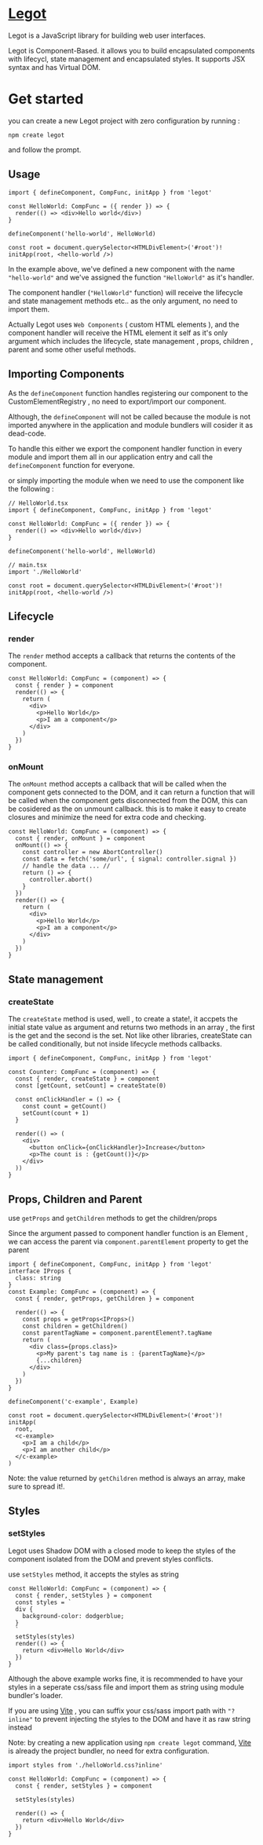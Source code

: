 # [Legot](https://www.npmjs.com/package/legot)

Legot is a JavaScript library for building web user interfaces.

Legot is Component-Based. it allows you to build encapsulated components with lifecycl, state management and encapsulated styles.
It supports JSX syntax and has Virtual DOM.

# Get started

you can create a new Legot project with zero configuration by running :

```
npm create legot
```

and follow the prompt.

## Usage

```tsx
import { defineComponent, CompFunc, initApp } from 'legot'

const HelloWorld: CompFunc = ({ render }) => {
  render(() => <div>Hello world</div>)
}

defineComponent('hello-world', HelloWorld)

const root = document.querySelector<HTMLDivElement>('#root')!
initApp(root, <hello-world />)
```

In the example above, we've defined a new component with the name `"hello-world"` and we've assigned the function `"HelloWorld"` as it's handler.

The component handler (`"HelloWorld"` function) will receive the lifecycle and state management methods etc.. as the only argument, no need to import them.

Actually Legot uses `Web Components` ( custom HTML elements ), and the component handler will receive the HTML element it self as it's only argument which includes the lifecycle, state management , props, children , parent and some other useful methods.

## Importing Components

As the `defineComponent` function handles registering our component to the CustomElementRegistry , no need to export/import our component.

Although, the `defineComponent` will not be called because the module is not imported anywhere in the application and module bundlers will cosider it as dead-code.

To handle this either we export the component handler function in every module and import them all in our application entry and call the `defineComponent` function for everyone.

or simply importing the module when we need to use the component like the following :

```tsx
// HelloWorld.tsx
import { defineComponent, CompFunc, initApp } from 'legot'

const HelloWorld: CompFunc = ({ render }) => {
  render(() => <div>Hello world</div>)
}

defineComponent('hello-world', HelloWorld)
```

```tsx
// main.tsx
import './HelloWorld'

const root = document.querySelector<HTMLDivElement>('#root')!
initApp(root, <hello-world />)
```

## Lifecycle

### render

The `render` method accepts a callback that returns the contents of the component.

```tsx
const HelloWorld: CompFunc = (component) => {
  const { render } = component
  render(() => {
    return (
      <div>
        <p>Hello World</p>
        <p>I am a component</p>
      </div>
    )
  })
}
```

### onMount

The `onMount` method accepts a callback that will be called when the component gets connected to the DOM, and it can return a function that will be called when the component gets disconnected from the DOM, this can be cosidered as the on unmount callback.
this is to make it easy to create closures and minimize the need for extra code and checking.

```tsx
const HelloWorld: CompFunc = (component) => {
  const { render, onMount } = component
  onMount(() => {
    const controller = new AbortController()
    const data = fetch('some/url', { signal: controller.signal })
    // handle the data ... //
    return () => {
      controller.abort()
    }
  })
  render(() => {
    return (
      <div>
        <p>Hello World</p>
        <p>I am a component</p>
      </div>
    )
  })
}
```

## State management

### createState

The `createState` method is used, well , to create a state!, it accpets the initial state value as argument and returns two methods in an array , the first is the get and the second is the set.
Not like other libraries, createState can be called conditionally, but not inside lifecycle methods callbacks.

```tsx
import { defineComponent, CompFunc, initApp } from 'legot'

const Counter: CompFunc = (component) => {
  const { render, createState } = component
  const [getCount, setCount] = createState(0)

  const onClickHandler = () => {
    const count = getCount()
    setCount(count + 1)
  }

  render(() => (
    <div>
      <button onClick={onClickHandler}>Increase</button>
      <p>The count is : {getCount()}</p>
    </div>
  ))
}
```

## Props, Children and Parent

use `getProps` and `getChildren` methods to get the children/props

Since the argument passed to component handler function is an Element , we can access the parent via `component.parentElement` property to get the parent

```tsx
import { defineComponent, CompFunc, initApp } from 'legot'
interface IProps {
  class: string
}
const Example: CompFunc = (component) => {
  const { render, getProps, getChildren } = component

  render(() => {
    const props = getProps<IProps>()
    const children = getChildren()
    const parentTagName = component.parentElement?.tagName
    return (
      <div class={props.class}>
        <p>My parent's tag name is : {parentTagName}</p>
        {...children}
      </div>
    )
  })
}

defineComponent('c-example', Example)

const root = document.querySelector<HTMLDivElement>('#root')!
initApp(
  root,
  <c-example>
    <p>I am a child</p>
    <p>I am another child</p>
  </c-example>
)
```

Note: the value returned by `getChildren` method is always an array, make sure to spread it!.

## Styles

### setStyles

Legot uses Shadow DOM with a closed mode to keep the styles of the component isolated from the DOM and prevent styles conflicts.

use `setStyles` method, it accepts the styles as string

```tsx
const HelloWorld: CompFunc = (component) => {
  const { render, setStyles } = component
  const styles = `
  div {
    background-color: dodgerblue;
  }
  `
  setStyles(styles)
  render(() => {
    return <div>Hello World</div>
  })
}
```

Although the above example works fine, it is recommended to have your styles in a seperate css/sass file and import them as string using module bundler's loader.

If you are using [Vite](https://vitejs.dev/) , you can suffix your css/sass import path with `"?inline"` to prevent injecting the styles to the DOM and have it as raw string instead

Note: by creating a new application using `npm create legot` command, [Vite](https://vitejs.dev/) is already the project bundler, no need for extra configuration.

```tsx
import styles from './helloWorld.css?inline'

const HelloWorld: CompFunc = (component) => {
  const { render, setStyles } = component

  setStyles(styles)

  render(() => {
    return <div>Hello World</div>
  })
}
```
